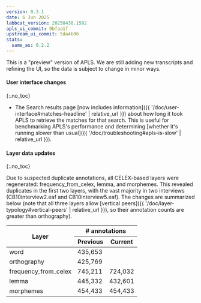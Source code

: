 ```yaml
---
version: 0.3.1
date: 6 Jun 2025
labbcat_version: 20250430.1502
apls_ui_commit: 9bfaa1f
upstream_ui_commit: 5da4b06
stats:
  same_as: 0.2.2
---
```


This is a "preview" version of APLS.
We are still adding new transcripts and refining the UI, so the data is subject to change in minor ways.


#### User interface changes
{:.no_toc}

- The <span class="apls-page">Search results</span> page [now includes information]({{ '/doc/user-interface#matches-headline' | relative_url }}) about how long it took APLS to retrieve the matches for that search. This is useful for benchmarking APLS's performance and determining [whether it's running slower than usual]({{ '/doc/troubleshooting#apls-is-slow' | relative_url }}).


#### Layer data updates
{:.no_toc}

Due to suspected duplicate annotations, all CELEX-based layers were regenerated: <span class="layer">frequency_from_celex</span>, <span class="layer">lemma</span>, and <span class="layer">morphemes</span>.
This revealed duplicates in the first two layers, with the vast majority in two interviews (CB10interview2.eaf and CB10interview5.eaf).
The changes are summarized below (note that all three layers allow [vertical peers]({{ '/doc/layer-typology#vertical-peers' | relative_url }}), so their annotation counts are greater than <span class="layer">orthography</span>).

<table>
  <thead>
    <tr>
      <th rowspan="2">Layer</th>
      <th colspan="2"># annotations</th>
    </tr>
    <tr>
      <th style="border-left: 1px solid #eeebee;">Previous</th>
      <th>Current</th>
    </tr>
  </thead>
  <tbody>
    <tr>
      <td><span class="layer">word</span></td>
      <td colspan="2">435,653</td>
    </tr>
    <tr>
      <td><span class="layer">orthography</span></td>
      <td colspan="2">425,769</td>
    </tr>
    <tr>
      <td><span class="layer">frequency_from_celex</span></td>
      <td>745,211</td>
      <td>724,032</td>
    </tr>
    <tr>
      <td><span class="layer">lemma</span></td>
      <td>445,332</td>
      <td>432,601</td>
    </tr>
    <tr>
      <td><span class="layer">morphemes</span></td>
      <td>454,433</td>
      <td>454,433</td>
    </tr>
  </tbody>
</table>
